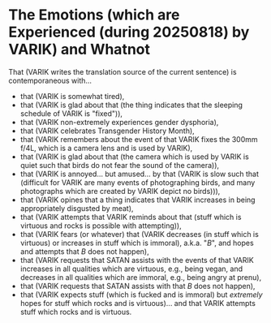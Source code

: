 The Emotions (which are Experienced (during 20250818) by VARIK) and Whatnot
===========================================================================

That (VARIK writes the translation source of the current sentence) is contemporaneous with...

* that (VARIK is somewhat tired),
* that (VARIK is glad about that (the thing indicates that the sleeping schedule of VARIK is "fixed")),
* that (VARIK non-extremely experiences gender dysphoria),
* that (VARIK celebrates Transgender History Month),
* that (VARIK remembers about the event of that VARIK fixes the 300mm f/4L, which is a camera lens and is used by VARIK),
* that (VARIK is glad about that (the camera which is used by VARIK is quiet such that birds do not fear the sound of the camera)),
* that (VARIK is annoyed... but amused... by that (VARIK is slow such that (difficult for VARIK are many events of photographing birds, and many photographs which are created by VARIK depict no birds))),
* that (VARIK opines that a thing indicates that VARIK increases in being appropriately disgusted by meat),
* that (VARIK attempts that VARIK reminds about that (stuff which is virtuous and rocks is possible with attempting)),
* that (VARIK fears (or whatever) that (VARIK decreases (in stuff which is virtuous) or increases in stuff which is immoral), a.k.a. "$B$", and hopes and attempts that $B$ does not happen),
* that (VARIK requests that SATAN assists with the events of that VARIK increases in all qualities which are virtuous, e.g., being vegan, and decreases in all qualities which are immoral, e.g., being angry at prenu),
* that (VARIK requests that SATAN assists with that $B$ does not happen),
* that (VARIK expects stuff (which is fucked and is immoral) but _extremely_ hopes for stuff which rocks and is virtuous)... and that VARIK attempts stuff which rocks and is virtuous.
